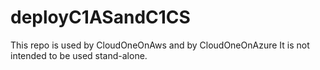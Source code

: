 # deployC1ASandC1CS  
This repo is used by CloudOneOnAws and by CloudOneOnAzure It is not intended to be used stand-alone.  
